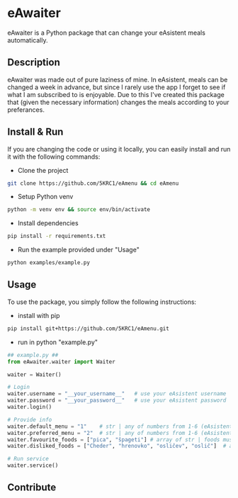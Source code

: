 # eAwaiter
eAwaiter is a Python package that can change your eAsistent meals automatically.

## Description
eAwaiter was made out of pure laziness of mine. In eAsistent, meals can be changed a week in advance, but since I rarely use the app I forget to see if what I am subscribed to is enjoyable. Due to this I've created this package that (given the necessary information) changes the meals according to your preferances.

## Install & Run
If you are changing the code or using it locally, you can easily install and run it with the following commands:
- Clone the project
```bash
git clone https://github.com/5KRC1/eAmenu && cd eAmenu
```
- Setup Python venv
```bash
python -m venv env && source env/bin/activate
```
- Install dependencies
```bash
pip install -r requirements.txt
```
- Run the example provided under "Usage"
```bash
python examples/example.py
```

## Usage
To use the package, you simply follow the following instructions:
- install with pip
```bash
pip install git+https://github.com/5KRC1/eAmenu.git
```
- run in python "example.py"
```python
## example.py ##
from eAwaiter.waiter import Waiter

waiter = Waiter()

# Login
waiter.username = "__your_username__"   # use your eAsistent username
waiter.password = "__your_password__"   # use your eAsistent password
waiter.login()

# Provide info
waiter.default_menu = "1"    # str | any of numbers from 1-6 (eAsistent menus)
waiter.preferred_menu = "2"  # str | any of numbers from 1-6 (eAsistent menus)
waiter.favourite_foods = ["pica", "špageti"] # array of str | foods must be exatly spelled as in eAsistent
waiter.disliked_foods = ["Cheder", "hrenovko", "osličev", "oslič"]  # array of str | foods must be exatly spelled as in eAsistent

# Run service
waiter.service()
```

## Contribute
